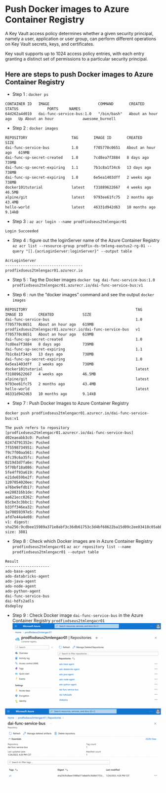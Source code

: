 #   Push Docker images to Azure Container Registry

A Key Vault access policy determines whether a given security principal, namely a user, application or user group, can perform different operations on Key Vault secrets, keys, and certificates.

Key vault supports up to 1024 access policy entries, with each entry granting a distinct set of permissions to a particular security principal.


##  Here are steps to  push Docker images to Azure Container Registry

  
 - Step 1 : 
`docker ps`

```
CONTAINER ID   IMAGE                      COMMAND       CREATED             STATUS             PORTS     NAMES
64d262a4d010   dai-func-service-bus:1.0   "/bin/bash"   About an hour ago   Up About an hour             awesome_burnell
```

 - Step 2 : 
`docker images`

```
REPOSITORY                    TAG       IMAGE ID       CREATED             SIZE
dai-func-service-bus          1.0       f705770c0651   About an hour ago   619MB
dai-func-sp-secret-created    1.0       7cd8ea7f3884   8 days ago          739MB
dai-func-sp-secret-expiring   1.1       7b1c8a1f34c6   13 days ago         738MB
dai-func-sp-secret-expiring   1.0       6e5ea1403dff   2 weeks ago         738MB
docker101tutorial             latest    f31889622667   4 weeks ago         46.5MB
alpine/git                    latest    9793ee61fc75   2 months ago        43.4MB
hello-world                   latest    46331d942d63   10 months ago       9.14kB
```

 - Step 3 : 
`az acr login --name prodfixdseus2tmlengacr01`

```
Login Succeeded
```

 - Step 4 : figure out the loginServer name of the Azure Container Registry
`az acr list --resource-group prodfix-ds-tmleng-eastus2-rg-01 --query "[].{acrLoginServer:loginServer}" --output table`

```
AcrLoginServer
-----------------------------------
prodfixdseus2tmlengacr01.azurecr.io
```


 - Step 5 : Tag the Docker images
`docker tag dai-func-service-bus:1.0 prodfixdseus2tmlengacr01.azurecr.io/dai-func-service-bus:v1 `

 - Step 6 : run the “docker images” command and see the output
`docker images`


```
REPOSITORY                                                 TAG       IMAGE ID       CREATED             SIZE
dai-func-service-bus                                       1.0       f705770c0651   About an hour ago   619MB
prodfixdseus2tmlengacr01.azurecr.io/dai-func-service-bus   v1        f705770c0651   About an hour ago   619MB
dai-func-sp-secret-created                                 1.0       7cd8ea7f3884   8 days ago          739MB
dai-func-sp-secret-expiring                                1.1       7b1c8a1f34c6   13 days ago         738MB
dai-func-sp-secret-expiring                                1.0       6e5ea1403dff   2 weeks ago         738MB
docker101tutorial                                          latest    f31889622667   4 weeks ago         46.5MB
alpine/git                                                 latest    9793ee61fc75   2 months ago        43.4MB
hello-world                                                latest    46331d942d63   10 months ago       9.14kB
```

 - Step 7 : Push Docker Images to Azure Container Registry

`docker push prodfixdseus2tmlengacr01.azurecr.io/dai-func-service-bus:v1`

```
The push refers to repository [prodfixdseus2tmlengacr01.azurecr.io/dai-func-service-bus]
d02eaeabb3c0: Pushed 
6247d791352e: Pushed 
7f5598734951: Pushed 
f9c7f00aa561: Pushed 
4fc39c6a35fc: Pushed 
0219d3d7fa6e: Pushed 
5f70bf18a086: Pushed 
5fe4ff93a619: Pushed 
e21de659be2f: Pushed 
1207054020ee: Pushed 
a76be9efdb17: Pushed 
ee208316b1de: Pushed 
aa621ecc8262: Pushed 
85cbe3c3bbc1: Pushed 
b33ff346ea32: Pushed 
1e70059397e5: Pushed 
afd7e44a4e08: Pushed 
v1: digest: sha256:9cdbee15989a371e8abf3c36db61753c3d4bf68622ba15d09c2ee03418c05abb size: 3881
```



 - Step 8 : Check which Docker images are in Azure Container Registry `prodfixdseus2tmlengacr01`
`az acr repository list --name  prodfixdseus2tmlengacr01 --output table`

```
Result
--------------------
ado-base-agent
ado-databricks-agent
ado-java-agent
ado-node-agent
ado-python-agent
dai-func-service-bus
dai-hdfs2adls
dsdeploy
```

 - Step 9 : Check Docker image `dai-func-service-bus` in the Azure Container Registry `prodfixdseus2tmlengacr01`
  ![img1](./doc/1.png) 
  
  ![img2](./doc/2.png) 
  
